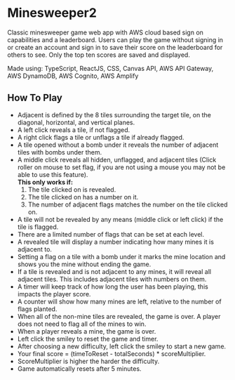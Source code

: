 # Minesweeper2
Classic minesweeper game web app with AWS cloud based sign on capabilities and a leaderboard. Users can play the game without signing in or create an account and sign in to save their score on the leaderboard for others to see. Only the top ten scores are saved and displayed.

Made using: TypeScript, ReactJS, CSS, Canvas API, AWS API Gateway, AWS DynamoDB, AWS Cognito, AWS Amplify
## How To Play

- Adjacent is defined by the 8 tiles surrounding the target tile, on the diagonal, horizontal, and vertical planes.
- A left click reveals a tile, if not flagged.
- A right click flags a tile or unflags a tile if already flagged.
- A tile opened without a bomb under it reveals the number of adjacent tiles with bombs under them.
- A middle click reveals all hidden, unflagged, and adjacent tiles (Click roller on mouse to set flag, if you are not using a mouse you may not be able to use this feature).  
  **This only works if:**
  1. The tile clicked on is revealed.
  2. The tile clicked on has a number on it.
  3. The number of adjacent flags matches the number on the tile clicked on.
- A tile will not be revealed by any means (middle click or left click) if the tile is flagged.
- There are a limited number of flags that can be set at each level.
- A revealed tile will display a number indicating how many mines it is adjacent to.
- Setting a flag on a tile with a bomb under it marks the mine location and shows you the mine without ending the game.
- If a tile is revealed and is not adjacent to any mines, it will reveal all adjacent tiles. This includes adjacent tiles with numbers on them.
- A timer will keep track of how long the user has been playing, this impacts the player score.
- A counter will show how many mines are left, relative to the number of flags planted.
- When all of the non-mine tiles are revealed, the game is over. A player does not need to flag all of the mines to win.
- When a player reveals a mine, the game is over.
- Left click the smiley to reset the game and timer.
- After choosing a new difficulty, left click the smiley to start a new game.
- Your final score = (timeToReset - totalSeconds) * scoreMultiplier.
- ScoreMultiplier is higher the harder the difficulty.
- Game automatically resets after 5 minutes.

